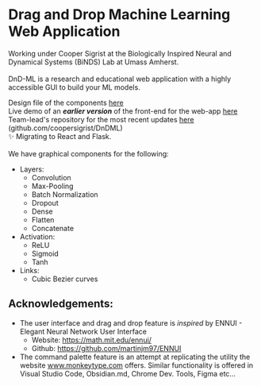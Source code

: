 # Drag and Drop Machine Learning Web Application

Working under Cooper Sigrist at the Biologically Inspired Neural and Dynamical Systems (BiNDS) Lab at Umass Amherst.<br> <br>
DnD-ML is a research and educational web application with a highly accessible GUI to build your ML models.

Design file of the components [here](https://www.figma.com/file/l4k2rBDlLm9zm0etAaqAqJ/DnD-ML-(components)?node-id=0%3A1) <br>
Live demo of an ***earlier version*** of the front-end for the web-app [here](https://sashiku.github.io/dnd-ml/) <br>
Team-lead's repository for the most recent updates [here](https://github.com/coopersigrist/DnDML) (github.com/coopersigrist/DnDML) <br>
✨  Migrating to React and Flask. <br><br>
We have graphical components for the following: <br>
- Layers: 
  - Convolution
  - Max-Pooling
  - Batch Normalization
  - Dropout
  - Dense
  - Flatten
  - Concatenate
- Activation:
  - ReLU
  - Sigmoid
  - Tanh
- Links:
  - Cubic Bezier curves

## Acknowledgements: 
* The user interface and drag and drop feature is _inspired_ by ENNUI - Elegant Neural Network User Interface 
  - Website: https://math.mit.edu/ennui/
  - Github: https://github.com/martinjm97/ENNUI
* The command palette feature is an attempt at replicating the utility the website www.monkeytype.com offers. Similar functionality is offered in Visual Studio Code, Obsidian.md, Chrome Dev. Tools, Figma etc...

